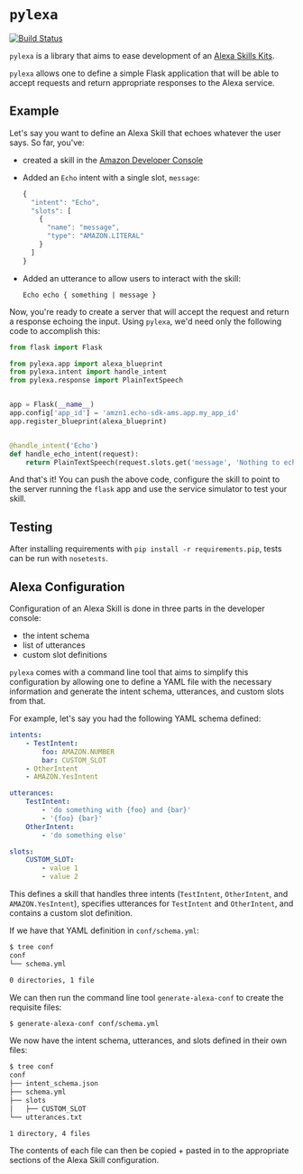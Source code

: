 # `pylexa`

[![Build Status](https://travis-ci.org/patricksmith/pylexa.svg?branch=master)](https://travis-ci.org/patricksmith/pylexa)

`pylexa` is a library that aims to ease development of an [Alexa Skills Kits](https://developer.amazon.com/public/solutions/alexa/alexa-skills-kit).

`pylexa` allows one to define a simple Flask application that will be able to accept requests and return appropriate responses to the Alexa service.


## Example

Let's say you want to define an Alexa Skill that echoes whatever the user says. So far, you've:

  * created a skill in the [Amazon Developer Console](https://developer.amazon.com/edw/home.html#/skills/list)
  * Added an `Echo` intent with a single slot, `message`:

    ```javascript
    {
      "intent": "Echo",
      "slots": [
        {
          "name": "message",
          "type": "AMAZON.LITERAL"
        }
      ]
    }
    ```

  * Added an utterance to allow users to interact with the skill:

    `Echo echo { something | message }`

Now, you're ready to create a server that will accept the request and return a response echoing the input. Using `pylexa`, we'd need only the following code to accomplish this:

```python
from flask import Flask

from pylexa.app import alexa_blueprint
from pylexa.intent import handle_intent
from pylexa.response import PlainTextSpeech


app = Flask(__name__)
app.config['app_id'] = 'amzn1.echo-sdk-ams.app.my_app_id'
app.register_blueprint(alexa_blueprint)


@handle_intent('Echo')
def handle_echo_intent(request):
    return PlainTextSpeech(request.slots.get('message', 'Nothing to echo'))
```

And that's it! You can push the above code, configure the skill to point to the server running the `flask` app and use the service simulator to test your skill.


## Testing

After installing requirements with `pip install -r requirements.pip`, tests can be run with `nosetests`.


## Alexa Configuration

Configuration of an Alexa Skill is done in three parts in the developer console:

* the intent schema
* list of utterances
* custom slot definitions

`pylexa` comes with a command line tool that aims to simplify this configuration by allowing one to define a YAML file with the necessary information and generate the intent schema, utterances, and custom slots from that.

For example, let's say you had the following YAML schema defined:

```yaml
intents:
    - TestIntent:
        foo: AMAZON.NUMBER
        bar: CUSTOM_SLOT
    - OtherIntent
    - AMAZON.YesIntent

utterances:
    TestIntent:
        - 'do something with {foo} and {bar}'
        - '{foo} {bar}'
    OtherIntent:
        - 'do something else'

slots:
    CUSTOM_SLOT:
        - value 1
        - value 2
```

This defines a skill that handles three intents (`TestIntent`, `OtherIntent`, and `AMAZON.YesIntent`), specifies utterances for `TestIntent` and `OtherIntent`, and contains a custom slot definition.

If we have that YAML definition in `conf/schema.yml`:

```bash
$ tree conf
conf
└── schema.yml

0 directories, 1 file
```

We can then run the command line tool `generate-alexa-conf` to create the requisite files:

```bash
$ generate-alexa-conf conf/schema.yml
```

We now have the intent schema, utterances, and slots defined in their own files:

```bash
$ tree conf
conf
├── intent_schema.json
├── schema.yml
├── slots
│   ├── CUSTOM_SLOT
└── utterances.txt

1 directory, 4 files
```

The contents of each file can then be copied + pasted in to the appropriate sections of the Alexa Skill configuration.
